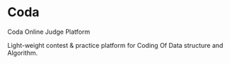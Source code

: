 # Coda
Coda Online Judge Platform

Light-weight contest & practice platform for Coding Of Data structure and Algorithm.
